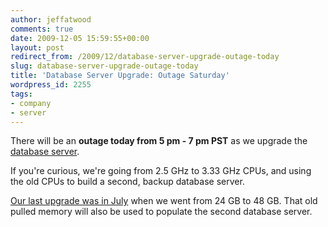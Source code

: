 ```yaml
---
author: jeffatwood
comments: true
date: 2009-12-05 15:59:55+00:00
layout: post
redirect_from: /2009/12/database-server-upgrade-outage-today
slug: database-server-upgrade-outage-today
title: 'Database Server Upgrade: Outage Saturday'
wordpress_id: 2255
tags:
- company
- server
---
```



There will be an **outage today from 5 pm - 7 pm PST** as we upgrade the [database server](http://blog.stackoverflow.com/2009/01/new-stack-overflow-server-glamour-shots/).



If you're curious, we're going from 2.5 GHz to 3.33 GHz CPUs, and using the old CPUs to build a second, backup database server.



[Our last upgrade was in July](http://blog.stackoverflow.com/2009/07/database-server-upgrade-48-gb/) when we went from 24 GB to 48 GB. That old pulled memory will also be used to populate the second database server.

